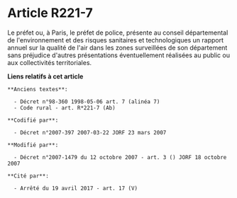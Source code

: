 # Article R221-7

Le préfet ou, à Paris, le préfet de police, présente au conseil départemental de l'environnement et des risques sanitaires et
technologiques un rapport annuel sur la qualité de l'air dans les zones surveillées de son département sans préjudice
d'autres présentations éventuellement réalisées au public ou aux collectivités territoriales.

**Liens relatifs à cet article**

	**Anciens textes**:

	  - Décret n°98-360 1998-05-06 art. 7 (alinéa 7)
	  - Code rural - art. R*221-7 (Ab)

	**Codifié par**:

	  - Décret n°2007-397 2007-03-22 JORF 23 mars 2007

	**Modifié par**:

	  - Décret n°2007-1479 du 12 octobre 2007 - art. 3 () JORF 18 octobre 2007

	**Cité par**:

	  - Arrêté du 19 avril 2017 - art. 17 (V)

